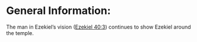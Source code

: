 # General Information:

The man in Ezekiel’s vision ([Ezekiel 40:3](../40/03.md)) continues to show Ezekiel around the temple.